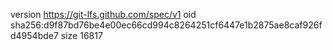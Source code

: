 version https://git-lfs.github.com/spec/v1
oid sha256:d9f87bd76be4e00ec66cd994c8264251cf6447e1b2875ae8caf926fd4954bde7
size 16817
